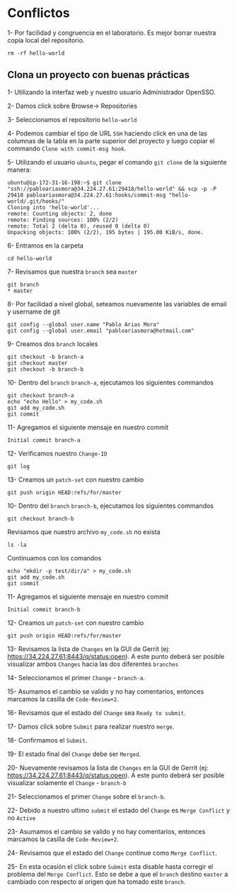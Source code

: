 # Conflictos

1- Por facilidad y congruencia en el laboratorio. Es mejor borrar nuestra copia local del repositorio.

```
rm -rf hello-world
```


## Clona un proyecto con buenas prácticas

1- Utilizando la interfaz web y nuestro usuario Administrador OpenSSO.

2- Damos click sobre Browse-> Repositories

3- Seleccionamos el repositorio `hello-world`

4- Podemos cambiar el tipo de URL `SSH` haciendo click en una de las columnas de la tabla en la parte superior del proyecto y luego copiar el commando `Clone with commit-msg hook`.

5- Utilizando el usuario `ubuntu`, pegar el comando `git clone` de la siguiente manera:

```
ubuntu@ip-172-31-16-198:~$ git clone "ssh://pabloariasmora@34.224.27.61:29418/hello-world" && scp -p -P 29418 pabloariasmora@34.224.27.61:hooks/commit-msg "hello-world/.git/hooks/"
Cloning into 'hello-world'...
remote: Counting objects: 2, done
remote: Finding sources: 100% (2/2)
remote: Total 2 (delta 0), reused 0 (delta 0)
Unpacking objects: 100% (2/2), 195 bytes | 195.00 KiB/s, done.
```

6- Entramos en la carpeta 

```
cd hello-world
```

7- Revisamos que nuestra `branch` sea `master`

```
git branch
* master
```
8- Por facilidad a nivel global, seteamos nuevamente las variables de email y username de git

```
git config --global user.name "Pablo Arias Mora"
git config --global user.email "pabloariasmora@hotmail.com"
```

9- Creamos dos `branch` locales

```
git checkout -b branch-a
git checkout master
git checkout -b branch-b
```

10- Dentro del `branch` `branch-a`, ejecutamos los siguientes commandos

```
git checkout branch-a
echo "echo Hello" > my_code.sh
git add my_code.sh
git commit 
```

11- Agregamos el siguiente mensaje en nuestro commit

```
Initial commit branch-a
```

12- Verificamos nuestro `Change-ID`

```
git log
```

13- Creamos un `patch-set` con nuestro cambio

```
git push origin HEAD:refs/for/master
```

10- Dentro del `branch` `branch-b`, ejecutamos los siguientes commandos

```
git checkout branch-b
```
Revisamos que nuestro archivo `my_code.sh` no exista

```
ls -la
```

Continuamos con los comandos

```
echo "mkdir -p test/dir/a" > my_code.sh
git add my_code.sh
git commit 
```

11- Agregamos el siguiente mensaje en nuestro commit

```
Initial commit branch-b
```

12- Creamos un `patch-set` con nuestro cambio

```
git push origin HEAD:refs/for/master
```

13- Revisamos la lista de `Changes` en la GUI de Gerrit
(ej: https://34.224.27.61:8443/q/status:open). A este punto deberá ser posible visualizar ambos `Changes` hacia las dos diferentes `branches`

14- Seleccionamos el primer `Change` - `branch-a`.

15- Asumamos el cambio se valido y no hay comentarios, entonces marcamos la casilla de `Code-Review+2`.

16- Revisamos que el estado del `Change` sea `Ready to submit`.

17- Damos click sobre `Submit` para realizar nuestro `merge`.

18- Confirmamos el `Submit`.

19- El estado final del `Change` debe ser `Merged`.

20- Nuevamente revisamos la lista de `Changes` en la GUI de Gerrit
(ej: https://34.224.27.61:8443/q/status:open). A este punto deberá ser posible visualizar solamente el `Change` - `branch-b`

21- Seleccionamos el primer `Change` sobre el `branch-b`.

22- Debido a nuestro ultimo `submit` el estado del `Change` es `Merge Conflict` y no `Active`

23- Asumamos el cambio se valido y no hay comentarios, entonces marcamos la casilla de `Code-Review+2`.

24- Revisamos que el estado del `Change` continue como `Merge Conflict`.

25- En esta ocasión el click sobre `Submit` esta disable hasta corregir el problema del `Merge Conflict`. Esto se debe a que el `branch` destino `master` a cambiado con respecto al origen que ha tomado este `branch`.


